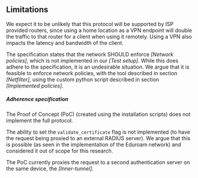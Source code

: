 ## Limitations

We expect it to be unlikely that
this protocol will be supported by
ISP provided routers,
since using a home location as a VPN endpoint will double the traffic to that router
for a client when using it remotely.
Using a VPN also impacts the latency and bandwidth of the client.


The specification states that the network
SHOULD enforce *[Network policies]*,
which is not implemented in our *[Test setup]*.
While this does adhere to the specification,
it is an undesirable situation.
We argue that it is feasible to enforce network policies,
with the tool described in section *[Netfilter]*,
using the custom python script described in section
*[Implemented policies]*.


##### Adherence specification

The Proof of Concept (PoC)
(created using the installation scripts)
does not implement the full protocol.

The ability to set the `validate_certificate` flag is not implemented
(to have the request being proxied to an external RADIUS server).
We argue that this is possible (as seen in the implementation of the Eduroam network)
and considered it out of scope for this research.

The PoC currently proxies the request to a second authentication server
on the same device,
the *[Inner-tunnel]*.


